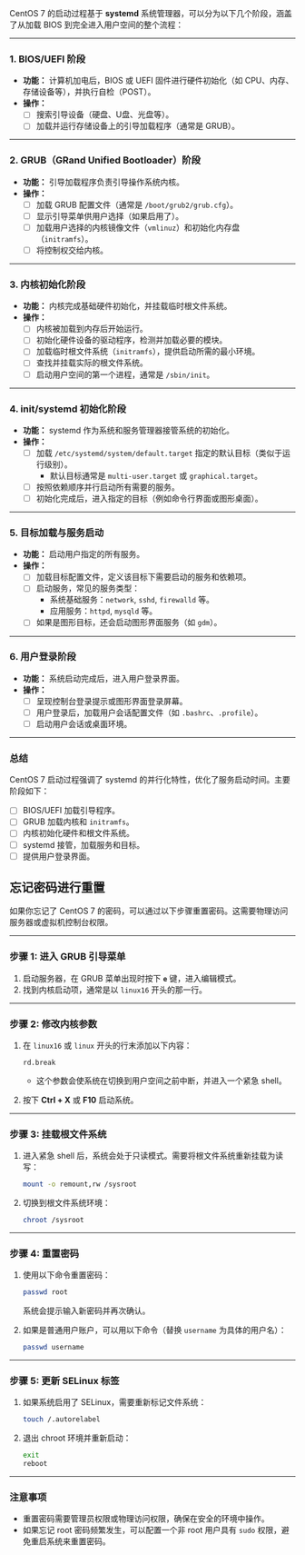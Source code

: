 CentOS 7 的启动过程基于 **systemd** 系统管理器，可以分为以下几个阶段，涵盖了从加载 BIOS 到完全进入用户空间的整个流程：

---

### 1. **BIOS/UEFI 阶段**
- **功能：** 计算机加电后，BIOS 或 UEFI 固件进行硬件初始化（如 CPU、内存、存储设备等），并执行自检（POST）。
- **操作：** 
  - [ ] 搜索引导设备（硬盘、U盘、光盘等）。
  - [ ] 加载并运行存储设备上的引导加载程序（通常是 GRUB）。

---

### 2. **GRUB（GRand Unified Bootloader）阶段**
- **功能：** 引导加载程序负责引导操作系统内核。
- **操作：**
  - [ ] 加载 GRUB 配置文件（通常是 `/boot/grub2/grub.cfg`）。
  - [ ] 显示引导菜单供用户选择（如果启用了）。
  - [ ] 加载用户选择的内核镜像文件（`vmlinuz`）和初始化内存盘（`initramfs`）。
  - [ ] 将控制权交给内核。

---

### 3. **内核初始化阶段**
- **功能：** 内核完成基础硬件初始化，并挂载临时根文件系统。
- **操作：**
  - [ ] 内核被加载到内存后开始运行。
  - [ ] 初始化硬件设备的驱动程序，检测并加载必要的模块。
  - [ ] 加载临时根文件系统（`initramfs`），提供启动所需的最小环境。
  - [ ] 查找并挂载实际的根文件系统。
  - [ ] 启动用户空间的第一个进程，通常是 `/sbin/init`。

---

### 4. **init/systemd 初始化阶段**
- **功能：** systemd 作为系统和服务管理器接管系统的初始化。
- **操作：**
  - [ ] 加载 `/etc/systemd/system/default.target` 指定的默认目标（类似于运行级别）。
     - 默认目标通常是 `multi-user.target` 或 `graphical.target`。
  - [ ] 按照依赖顺序并行启动所有需要的服务。
  - [ ] 初始化完成后，进入指定的目标（例如命令行界面或图形桌面）。

---

### 5. **目标加载与服务启动**
- **功能：** 启动用户指定的所有服务。
- **操作：**
  - [ ] 加载目标配置文件，定义该目标下需要启动的服务和依赖项。
  - [ ] 启动服务，常见的服务类型：
     - 系统基础服务：`network`, `sshd`, `firewalld` 等。
     - 应用服务：`httpd`, `mysqld` 等。
  - [ ] 如果是图形目标，还会启动图形界面服务（如 `gdm`）。

---

### 6. **用户登录阶段**
- **功能：** 系统启动完成后，进入用户登录界面。
- **操作：**
  - [ ] 呈现控制台登录提示或图形界面登录屏幕。
  - [ ] 用户登录后，加载用户会话配置文件（如 `.bashrc`、`.profile`）。
  - [ ] 启动用户会话或桌面环境。

---

### 总结
CentOS 7 启动过程强调了 systemd 的并行化特性，优化了服务启动时间。主要阶段如下：
- [ ] BIOS/UEFI 加载引导程序。
- [ ] GRUB 加载内核和 `initramfs`。
- [ ] 内核初始化硬件和根文件系统。
- [ ] systemd 接管，加载服务和目标。
- [ ] 提供用户登录界面。

## 忘记密码进行重置

如果你忘记了 CentOS 7 的密码，可以通过以下步骤重置密码。这需要物理访问服务器或虚拟机控制台权限。

---

### **步骤 1: 进入 GRUB 引导菜单**
1. 启动服务器，在 GRUB 菜单出现时按下 **`e`** 键，进入编辑模式。
2. 找到内核启动项，通常是以 `linux16` 开头的那一行。

---

### **步骤 2: 修改内核参数**
1. 在 `linux16` 或 `linux` 开头的行末添加以下内容：
   ```
   rd.break
   ```
   - 这个参数会使系统在切换到用户空间之前中断，并进入一个紧急 shell。

2. 按下 **Ctrl + X** 或 **F10** 启动系统。

---

### **步骤 3: 挂载根文件系统**
1. 进入紧急 shell 后，系统会处于只读模式。需要将根文件系统重新挂载为读写：
   ```bash
   mount -o remount,rw /sysroot
   ```

2. 切换到根文件系统环境：
   ```bash
   chroot /sysroot
   ```

---

### **步骤 4: 重置密码**
1. 使用以下命令重置密码：
   ```bash
   passwd root
   ```
   系统会提示输入新密码并再次确认。

2. 如果是普通用户账户，可以用以下命令（替换 `username` 为具体的用户名）：
   ```bash
   passwd username
   ```

---

### **步骤 5: 更新 SELinux 标签**
1. 如果系统启用了 SELinux，需要重新标记文件系统：
   ```bash
   touch /.autorelabel
   ```

2. 退出 chroot 环境并重新启动：
   ```bash
   exit
   reboot
   ```

---

### **注意事项**
- 重置密码需要管理员权限或物理访问权限，确保在安全的环境中操作。
- 如果忘记 root 密码频繁发生，可以配置一个非 root 用户具有 `sudo` 权限，避免重启系统来重置密码。